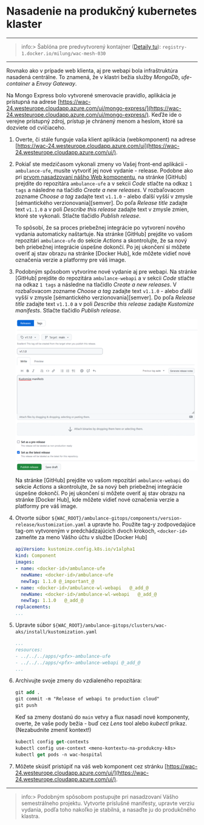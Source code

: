 # Nasadenie na produkčný kubernetes klaster

---

>info:>
Šablóna pre predvytvorený kontajner ([Detaily tu](../99.Problems-Resolutions/01.development-containers.md)):
`registry-1.docker.io/milung/wac-mesh-030`

---

Rovnako ako v prípade web klienta, aj pre webapi bola infraštruktúra nasadená centrálne. To znamená, že v klastri bežia služby  _MongoDb_, _ufe-container_ a _Envoy Gateway_.

Na Mongo Express bolo vytvorené smerovacie pravidlo, aplikácia je prístupná na adrese [https://wac-24.westeurope.cloudapp.azure.com/ui/mongo-express/](https://wac-24.westeurope.cloudapp.azure.com/ui/mongo-express/).
Keďže ide o verejne prístupný zdroj, prístup je chránený menom a heslom, ktoré sa dozviete od cvičiaceho.

1. Overte, či stále funguje vaša klient aplikácia (webkomponent) na adrese [https://wac-24.westeurope.cloudapp.azure.com/ui](https://wac-24.westeurope.cloudapp.azure.com/ui/).

2. Pokiaľ ste medzičasom vykonali zmeny vo Vašej front-end aplikácii - `ambulance-ufe`, musíte vytvoriť jej nové vydanie - release. Podobne ako pri [prvom nasadzovaní nášho Web komponentu](../01.Web-Components/111-production-deployment.md), na stránke [GitHub] prejdite do repozitára `ambulance-ufe` a v sekcii _Code_ stlačte na odkaz `1 tags` a následne na tlačidlo _Create a new releases_. V rozbaľovacom zozname _Choose a tag_ zadajte  text `v1.1.0` - alebo ďalší vyšší v zmysle [sémantického verzionovania][semver]. Do poľa _Release title_ zadajte text `v1.1.0` a v poli _Describe this release_ zadajte text v zmysle zmien, ktoré ste vykonali. Stlačte tlačidlo _Publish release_.

   To spôsobí, že sa proces priebežnej integrácie po vytvorení nového vydania automaticky naštartuje. Na stránke [GitHub] prejdite vo vašom repozitári `ambulance-ufe` do sekcie _Actions_ a skontrolujte, že sa nový beh priebežnej integrácie úspešne dokončí. Po jej ukončení si môžete overiť aj stav obrazu na stránke [Docker Hub], kde môžete vidieť nové označenia verzie a platformy pre váš image.

3. Podobným spôsobom vytvoríme nové vydanie aj pre webapi. Na stránke [GitHub] prejdite do repozitára `ambulance-webapi` a v sekcii _Code_ stlačte na odkaz `1 tags` a následne na tlačidlo _Create a new releases_. V rozbaľovacom zozname _Choose a tag_ zadajte  text `v1.1.0` - alebo ďalší vyšší v zmysle [sémantického verzionovania][semver]. Do poľa _Release title_ zadajte text `v1.1.0` a v poli _Describe this release_ zadajte _Kustomize manifests_. Stlačte tlačidlo _Publish release_.

   ![Vytvorenie nového vydania](./img/020-01-Create-WebApi-Release.png)

   Na stránke [GitHub] prejdite vo vašom repozitári `ambulance-webapi` do sekcie _Actions_ a skontrolujte, že sa nový beh priebežnej integrácie úspešne dokončí. Po jej ukončení si môžete overiť aj stav obrazu na stránke [Docker Hub], kde môžete vidieť nové označenia verzie a platformy pre váš image.

4. Otvorte súbor `${WAC_ROOT}/ambulance-gitops/components/version-release/kustomization.yaml` a upravte ho. Použite tag-y zodpovedajúce tag-om vytvoreným v predchádzajúcich dvoch krokoch, `<docker-id>` zameňte za meno Vášho účtu v službe  [Docker Hub]

   ```yaml
   apiVersion: kustomize.config.k8s.io/v1alpha1
   kind: Component
   images:
   - name: <docker-id>/ambulance-ufe
     newName: <docker-id>/ambulance-ufe 
     newTag: 1.1.0 @_important_@
   - name: <docker-id>/ambulance-wl-webapi   @_add_@
     newName: <docker-id>/ambulance-wl-webapi   @_add_@
     newTag: 1.1.0   @_add_@
   replacements: 
   ...
   ```

5. Upravte súbor `${WAC_ROOT}/ambulance-gitops/clusters/wac-aks/install/kustomization.yaml`

   ```yaml
   ...
   resources:
   - ../../../apps/<pfx>-ambulance-ufe
   - ../../../apps/<pfx>-ambulance-webapi @_add_@
   ...
   ```

6. Archivujte svoje zmeny do vzdialeného repozitára:

   ```ps
   git add .
   git commit -m "Release of webapi to production cloud"
   git push
   ```

   Keď sa zmeny dostanú do `main` vetvy a flux nasadí nové komponenty, overte, že vaše pody bežia - buď cez _Lens_ tool alebo _kubectl_ príkaz. (Nezabudnite zmeniť kontext!)

   ```ps
   kubectl config get-contexts
   kubectl config use-context <meno-kontextu-na-produkcny-k8s>
   kubectl get pods -n wac-hospital
   ```

7. Môžete skúsiť pristúpiť na váš web komponent cez stránku [https://wac-24.westeurope.cloudapp.azure.com/ui/](https://wac-24.westeurope.cloudapp.azure.com/ui/).

---

>info:> Podobným spôsobom postupujte pri nasadzovaní Vášho semestrálneho projektu. Vytvorte príslušné manifesty, upravte verziu vydania, podľa toho nakoľko je stabilná, a nasaďte ju do produkčného klastra.
